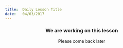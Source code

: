 ```yaml
---
title:  Daily Lesson Title
date:   04/03/2017
---
```


### <center>We are working on this lesson</center>
<center>Please come back later</center>
